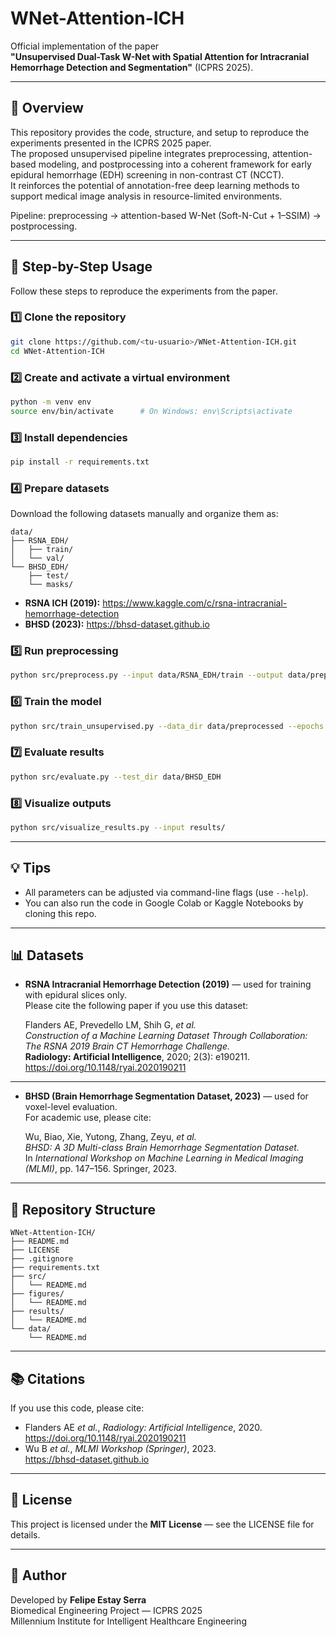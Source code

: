 # WNet-Attention-ICH

Official implementation of the paper  
**"Unsupervised Dual-Task W-Net with Spatial Attention for Intracranial Hemorrhage Detection and Segmentation"** (ICPRS 2025).

---

## 🧠 Overview
This repository provides the code, structure, and setup to reproduce the experiments presented in the ICPRS 2025 paper.  
The proposed unsupervised pipeline integrates preprocessing, attention-based modeling, and postprocessing into a coherent framework for early epidural hemorrhage (EDH) screening in non-contrast CT (NCCT).  
It reinforces the potential of annotation-free deep learning methods to support medical image analysis in resource-limited environments.

Pipeline: preprocessing → attention-based W-Net (Soft-N-Cut + 1–SSIM) → postprocessing.

---

## 🚀 Step-by-Step Usage

Follow these steps to reproduce the experiments from the paper.

### 1️⃣ Clone the repository
```bash
git clone https://github.com/<tu-usuario>/WNet-Attention-ICH.git
cd WNet-Attention-ICH
```

### 2️⃣ Create and activate a virtual environment
```bash
python -m venv env
source env/bin/activate      # On Windows: env\Scripts\activate
```

### 3️⃣ Install dependencies
```bash
pip install -r requirements.txt
```

### 4️⃣ Prepare datasets
Download the following datasets manually and organize them as:

```
data/
├── RSNA_EDH/
│   ├── train/
│   └── val/
└── BHSD_EDH/
    ├── test/
    └── masks/
```

- **RSNA ICH (2019):** https://www.kaggle.com/c/rsna-intracranial-hemorrhage-detection
- **BHSD (2023):** https://bhsd-dataset.github.io

### 5️⃣ Run preprocessing
```bash
python src/preprocess.py --input data/RSNA_EDH/train --output data/preprocessed
```

### 6️⃣ Train the model
```bash
python src/train_unsupervised.py --data_dir data/preprocessed --epochs 200
```

### 7️⃣ Evaluate results
```bash
python src/evaluate.py --test_dir data/BHSD_EDH
```

### 8️⃣ Visualize outputs
```bash
python src/visualize_results.py --input results/
```

---

## 💡 Tips
- All parameters can be adjusted via command-line flags (use `--help`).
- You can also run the code in Google Colab or Kaggle Notebooks by cloning this repo.

---

## 📊 Datasets

- **RSNA Intracranial Hemorrhage Detection (2019)** — used for training with epidural slices only.  
  Please cite the following paper if you use this dataset:

  Flanders AE, Prevedello LM, Shih G, *et al.*  
  *Construction of a Machine Learning Dataset Through Collaboration: The RSNA 2019 Brain CT Hemorrhage Challenge.*  
  **Radiology: Artificial Intelligence**, 2020; 2(3): e190211.  
  https://doi.org/10.1148/ryai.2020190211

---

- **BHSD (Brain Hemorrhage Segmentation Dataset, 2023)** — used for voxel-level evaluation.  
  For academic use, please cite:

  Wu, Biao, Xie, Yutong, Zhang, Zeyu, *et al.*  
  *BHSD: A 3D Multi-class Brain Hemorrhage Segmentation Dataset.*  
  In *International Workshop on Machine Learning in Medical Imaging (MLMI)*, pp. 147–156. Springer, 2023.

---

## 🧩 Repository Structure

```
WNet-Attention-ICH/
├── README.md
├── LICENSE
├── .gitignore
├── requirements.txt
├── src/
│   └── README.md
├── figures/
│   └── README.md
├── results/
│   └── README.md
└── data/
    └── README.md
```

---

## 📚 Citations

If you use this code, please cite:

- Flanders AE *et al.*, *Radiology: Artificial Intelligence*, 2020.  
  https://doi.org/10.1148/ryai.2020190211
- Wu B *et al.*, *MLMI Workshop (Springer)*, 2023.  
  https://bhsd-dataset.github.io

---

## 🪪 License
This project is licensed under the **MIT License** — see the LICENSE file for details.

---

## 🧠 Author
Developed by **Felipe Estay Serra**  
Biomedical Engineering Project — ICPRS 2025  
Millennium Institute for Intelligent Healthcare Engineering
